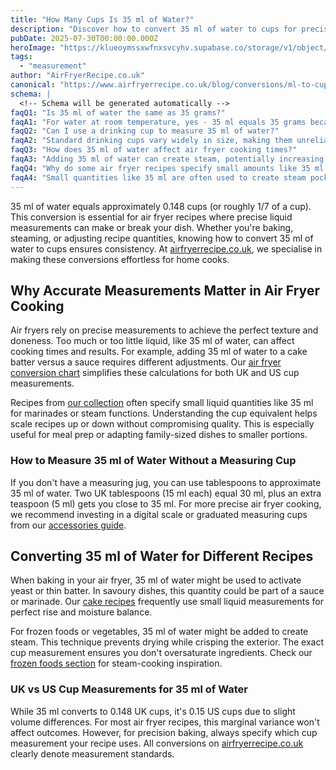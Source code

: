 ```yaml
---
title: "How Many Cups Is 35 ml of Water?"
description: "Discover how to convert 35 ml of water to cups for precise air fryer recipes. Get accurate measurements and cooking tips in seconds!"
pubDate: 2025-07-30T00:00:00.000Z
heroImage: "https://klueoymssxwfnxsvcyhv.supabase.co/storage/v1/object/public/Shmucket/how-many-cups-is-35-ml-of-water.webp"
tags:
  - "measurement"
author: "AirFryerRecipe.co.uk"
canonical: "https://www.airfryerrecipe.co.uk/blog/conversions/ml-to-cups/how-many-cups-is-35-ml-of-water"
schema: |
  <!-- Schema will be generated automatically -->
faqQ1: "Is 35 ml of water the same as 35 grams?"
faqA1: "For water at room temperature, yes - 35 ml equals 35 grams because water's density is 1 g/ml. This simplifies measurements when switching between volume and weight in air fryer recipes. However, other liquids like oil or syrup have different densities, so this 1:1 ratio doesn't apply universally."
faqQ2: "Can I use a drinking cup to measure 35 ml of water?"
faqA2: "Standard drinking cups vary widely in size, making them unreliable for precise measurements like 35 ml of water. An actual measuring cup or kitchen scale gives accurate results for air fryer cooking. If you must improvise, a UK shot glass (typically 25-30ml) plus a teaspoon (5ml) approximates 35 ml."
faqQ3: "How does 35 ml of water affect air fryer cooking times?"
faqA3: "Adding 35 ml of water can create steam, potentially increasing cooking time by 1-2 minutes as the air fryer works to evaporate the moisture. For batters or sauces, it helps distribute heat evenly. Always check recipes on <a href=https://www.airfryerrecipe.co.uk>airfryerrecipe.co.uk</a> for liquid-specific timing adjustments."
faqQ4: "Why do some air fryer recipes specify small amounts like 35 ml of water?"
faqA4: "Small quantities like 35 ml are often used to create steam pockets for moist results, thin thick mixtures, or activate leavening agents. The compact cooking chamber of air fryers means liquids concentrate their effect. Our recipe developers carefully test these measurements for optimal texture and doneness in every dish."
---
```

<p>35 ml of water equals approximately 0.148 cups (or roughly 1/7 of a cup). This conversion is essential for air fryer recipes where precise liquid measurements can make or break your dish. Whether you're baking, steaming, or adjusting recipe quantities, knowing how to convert 35 ml of water to cups ensures consistency. At <a href=https://www.airfryerrecipe.co.uk>airfryerrecipe.co.uk</a>, we specialise in making these conversions effortless for home cooks.</p>

<h2>Why Accurate Measurements Matter in Air Fryer Cooking</h2>
<p>Air fryers rely on precise measurements to achieve the perfect texture and doneness. Too much or too little liquid, like 35 ml of water, can affect cooking times and results. For example, adding 35 ml of water to a cake batter versus a sauce requires different adjustments. Our <a href=https://www.airfryerrecipe.co.uk/air-fryer-conversion-chart>air fryer conversion chart</a> simplifies these calculations for both UK and US cup measurements.</p>
<p>Recipes from <a href=https://www.airfryerrecipe.co.uk/recipes>our collection</a> often specify small liquid quantities like 35 ml for marinades or steam functions. Understanding the cup equivalent helps scale recipes up or down without compromising quality. This is especially useful for meal prep or adapting family-sized dishes to smaller portions.</p>

<h3>How to Measure 35 ml of Water Without a Measuring Cup</h3>
<p>If you don't have a measuring jug, you can use tablespoons to approximate 35 ml of water. Two UK tablespoons (15 ml each) equal 30 ml, plus an extra teaspoon (5 ml) gets you close to 35 ml. For more precise air fryer cooking, we recommend investing in a digital scale or graduated measuring cups from our <a href=https://www.airfryerrecipe.co.uk/air-fryer-cleaner>accessories guide</a>.</p>

<h2>Converting 35 ml of Water for Different Recipes</h2>
<p>When baking in your air fryer, 35 ml of water might be used to activate yeast or thin batter. In savoury dishes, this quantity could be part of a sauce or marinade. Our <a href=https://www.airfryerrecipe.co.uk/recipe-category/cakes>cake recipes</a> frequently use small liquid measurements for perfect rise and moisture balance.</p>
<p>For frozen foods or vegetables, 35 ml of water might be added to create steam. This technique prevents drying while crisping the exterior. The exact cup measurement ensures you don't oversaturate ingredients. Check our <a href=https://www.airfryerrecipe.co.uk/recipe-category/frozen-foods>frozen foods section</a> for steam-cooking inspiration.</p>

<h3>UK vs US Cup Measurements for 35 ml of Water</h3>
<p>While 35 ml converts to 0.148 UK cups, it's 0.15 US cups due to slight volume differences. For most air fryer recipes, this marginal variance won't affect outcomes. However, for precision baking, always specify which cup measurement your recipe uses. All conversions on <a href=https://www.airfryerrecipe.co.uk>airfryerrecipe.co.uk</a> clearly denote measurement standards.</p>
